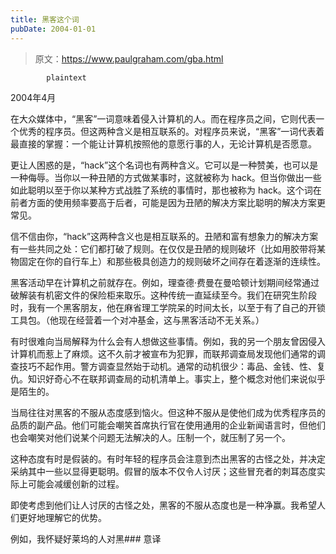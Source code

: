 ```yaml
---
title: 黑客这个词
pubDate: 2004-01-01
---
```


> 原文：https://www.paulgraham.com/gba.html 

            plaintext
2004年4月

在大众媒体中，“黑客”一词意味着侵入计算机的人。而在程序员之间，它则代表一个优秀的程序员。但这两种含义是相互联系的。对程序员来说，“黑客”一词代表着最直接的掌握：一个能让计算机按照他的意愿行事的人，无论计算机是否愿意。

更让人困惑的是，“hack”这个名词也有两种含义。它可以是一种赞美，也可以是一种侮辱。当你以一种丑陋的方式做某事时，这就被称为 hack。但当你做出一些如此聪明以至于你以某种方式战胜了系统的事情时，那也被称为 hack。这个词在前者方面的使用频率要高于后者，可能是因为丑陋的解决方案比聪明的解决方案更常见。

信不信由你，“hack”这两种含义也是相互联系的。丑陋和富有想象力的解决方案有一些共同之处：它们都打破了规则。在仅仅是丑陋的规则破坏（比如用胶带将某物固定在你的自行车上）和那些极具创造力的规则破坏之间存在着逐渐的连续性。

黑客活动早在计算机之前就存在。例如，理查德·费曼在曼哈顿计划期间经常通过破解装有机密文件的保险柜来取乐。这种传统一直延续至今。我们在研究生阶段时，我有一个黑客朋友，他在麻省理工学院呆的时间太长，以至于有了自己的开锁工具包。（他现在经营着一个对冲基金，这与黑客活动不无关系。）

有时很难向当局解释为什么会有人想做这些事情。例如，我的另一个朋友曾因侵入计算机而惹上了麻烦。这不久前才被宣布为犯罪，而联邦调查局发现他们通常的调查技巧不起作用。警方调查显然始于动机。通常的动机很少：毒品、金钱、性、复仇。知识好奇心不在联邦调查局的动机清单上。事实上，整个概念对他们来说似乎是陌生的。

当局往往对黑客的不服从态度感到恼火。但这种不服从是使他们成为优秀程序员的品质的副产品。他们可能会嘲笑首席执行官在使用通用的企业新闻语言时，但他们也会嘲笑对他们说某个问题无法解决的人。压制一个，就压制了另一个。

这种态度有时是假装的。有时年轻的程序员会注意到杰出黑客的古怪之处，并决定采纳其中一些以显得更聪明。假冒的版本不仅令人讨厌；这些冒充者的刺耳态度实际上可能会减缓创新的过程。

即使考虑到他们让人讨厌的古怪之处，黑客的不服从态度也是一种净赢。我希望人们更好地理解它的优势。

例如，我怀疑好莱坞的人对黑### 意译
